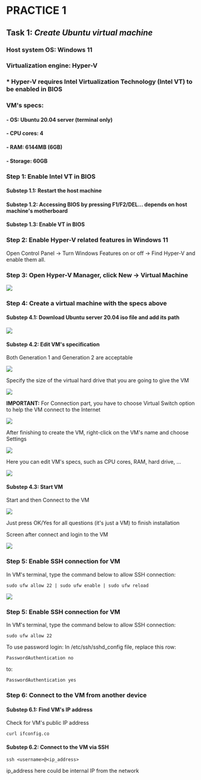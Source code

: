 # **PRACTICE 1**

## **Task 1**: *Create Ubuntu virtual machine*

### **Host system OS**: Windows 11
### **Virtualization engine**: Hyper-V
### * Hyper-V requires Intel Virtualization Technology (Intel VT) to be enabled in BIOS
### **VM's specs**:  
#### - OS: Ubuntu 20.04 server (terminal only)
#### - CPU cores: 4
#### - RAM: 6144MB (6GB)
#### - Storage: 60GB
### **Step 1**: Enable Intel VT in BIOS
#### **Substep 1.1**: Restart the host machine
#### **Substep 1.2**: Accessing BIOS by pressing F1/F2/DEL... depends on host machine's motherboard
#### **Substep 1.3**: Enable VT in BIOS
### **Step 2**: Enable Hyper-V related features in Windows 11
Open Control Panel -> Turn Windows Features on or off -> Find Hyper-V and enable them all.
### **Step 3**: Open Hyper-V Manager, click New -> Virtual Machine

<img src="imgs/1-Creating VM.png">

### **Step 4**: Create a virtual machine with the specs above
#### **Substep 4.1**: Download Ubuntu server 20.04 iso file and add its path

<img src="imgs/2-Adding ISO file.png">

#### **Substep 4.2**: Edit VM's specification

Both Generation 1 and Generation 2 are acceptable

<img src="imgs\3-VM generation type.png">

Specify the size of the virtual hard drive that you are going to give the VM

<img src="imgs\4-Virtual Hard Disk.png">

**IMPORTANT:** For Connection part, you have to choose Virtual Switch option to help the VM connect to the Internet

<img src="imgs\5-Connection.png">

After finishing to create the VM, right-click on the VM's name and choose Settings

<img src="imgs\6-Settings.png">

Here you can edit VM's specs, such as CPU cores, RAM, hard drive, ...

<img src="imgs\7-Specs.png">


#### **Substep 4.3**: Start VM

Start and then Connect to the VM

<img src="imgs\8-Start.png">

Just press OK/Yes for all questions (it's just a VM) to finish installation

Screen after connect and login to the VM

<img src="imgs\9-Console.png">

### **Step 5**: Enable SSH connection for VM
In VM's terminal, type the command below to allow SSH connection:
```
sudo ufw allow 22 | sudo ufw enable | sudo ufw reload
```
<img src="imgs\10-Allow SSH connection.png">

### **Step 5**: Enable SSH connection for VM
In VM's terminal, type the command below to allow SSH connection:
```
sudo ufw allow 22
```
To use password login:
In /etc/ssh/sshd_config file, replace this row:
```
PasswordAuthentication no
```
to:
```
PasswordAuthentication yes
```

### **Step 6**: Connect to the VM from another device
#### **Substep 6.1**: Find VM's IP address

Check for VM's public IP address
```
curl ifconfig.co
```

#### **Substep 6.2**: Connect to the VM via SSH

```
ssh <username>@<ip_address>
```
ip_address here could be internal IP from the network
